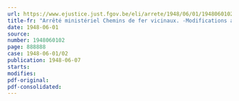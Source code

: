 ```yaml
---
url: https://www.ejustice.just.fgov.be/eli/arrete/1948/06/01/1948060102/justel
title-fr: "Arrêté ministériel Chemins de fer vicinaux. -Modifications aux conditions règlementaires générales"
date: 1948-06-01
source:
number: 1948060102
page: 888888
case: 1948-06-01/02
publication: 1948-06-07
starts:
modifies:
pdf-original:
pdf-consolidated:
---
```


